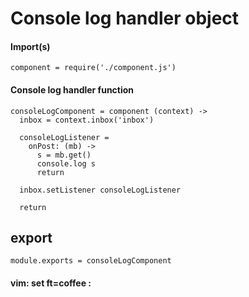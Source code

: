 # Console log handler object

#### Import(s)

    component = require('./component.js')

#### Console log handler function

    consoleLogComponent = component (context) ->
      inbox = context.inbox('inbox')

      consoleLogListener =
        onPost: (mb) ->
          s = mb.get()
          console.log s
          return

      inbox.setListener consoleLogListener

      return

## export

    module.exports = consoleLogComponent

#### vim: set ft=coffee :

